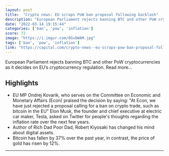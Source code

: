 ```yaml
---
layout: post
title:  "Crypto news: EU scraps PoW ban proposal following backlash"
description: "European Parliament rejects banning BTC and other PoW cryptocurrencies as it decides on EU’s cryptocurrency regulation. Read more..."
date: "2022-03-14 19:15:44"
categories: ['ban', 'pow', 'inflation']
score: 72
image: "https://i.imgur.com/0GvbWAM.jpg"
tags: ['ban', 'pow', 'inflation']
link: "https://capital.com/crypto-news--eu-scraps-pow-ban-proposal-following-backlash---again"
---
```


European Parliament rejects banning BTC and other PoW cryptocurrencies as it decides on EU’s cryptocurrency regulation. Read more...

## Highlights

- EU MP Ondrej Kovarik, who serves on the Committee on Economic and Monetary Affairs (Econ) praised the decision by saying: "At Econ, we have just rejected a proposal calling for a ban on crypto trade, such as bitcoin in the EU" Elon Musk, the founder and chief executive at electric car maker, Tesla, asked on Twitter for people's thoughts regarding the inflation rate over the next few years.
- Author of Rich Dad Poor Dad, Robert Kiyosaki has changed his mind about digital assets.
- Bitcoin has fallen by 37% over the past year, in contrast, the price of gold has risen by 12%.

---
